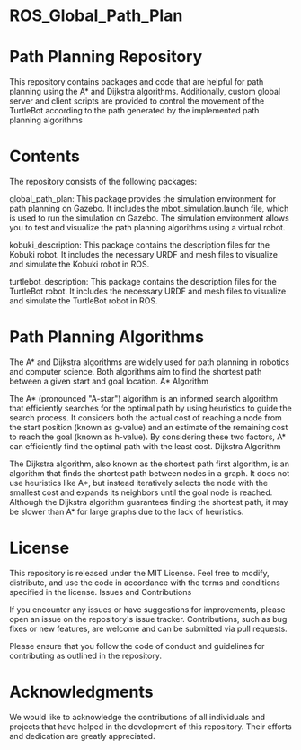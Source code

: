 # ROS_Global_Path_Plan

# Path Planning Repository
This repository contains packages and code that are helpful for path planning using the A* and Dijkstra algorithms. Additionally, custom global server and client scripts are provided to control the movement of the TurtleBot according to the path generated by the implemented path planning algorithms

# Contents

The repository consists of the following packages:

global_path_plan: This package provides the simulation environment for path planning on Gazebo. It includes the mbot_simulation.launch file, which is used to run the simulation on Gazebo. The simulation environment allows you to test and visualize the path planning algorithms using a virtual robot.

kobuki_description: This package contains the description files for the Kobuki robot. It includes the necessary URDF and mesh files to visualize and simulate the Kobuki robot in ROS.

turtlebot_description: This package contains the description files for the TurtleBot robot. It includes the necessary URDF and mesh files to visualize and simulate the TurtleBot robot in ROS.

# Path Planning Algorithms

The A* and Dijkstra algorithms are widely used for path planning in robotics and computer science. Both algorithms aim to find the shortest path between a given start and goal location.
A* Algorithm

The A* (pronounced "A-star") algorithm is an informed search algorithm that efficiently searches for the optimal path by using heuristics to guide the search process. It considers both the actual cost of reaching a node from the start position (known as g-value) and an estimate of the remaining cost to reach the goal (known as h-value). By considering these two factors, A* can efficiently find the optimal path with the least cost.
Dijkstra Algorithm

The Dijkstra algorithm, also known as the shortest path first algorithm, is an algorithm that finds the shortest path between nodes in a graph. It does not use heuristics like A*, but instead iteratively selects the node with the smallest cost and expands its neighbors until the goal node is reached. Although the Dijkstra algorithm guarantees finding the shortest path, it may be slower than A* for large graphs due to the lack of heuristics.

# License

This repository is released under the MIT License. Feel free to modify, distribute, and use the code in accordance with the terms and conditions specified in the license.
Issues and Contributions

If you encounter any issues or have suggestions for improvements, please open an issue on the repository's issue tracker. Contributions, such as bug fixes or new features, are welcome and can be submitted via pull requests.

Please ensure that you follow the code of conduct and guidelines for contributing as outlined in the repository.

# Acknowledgments

We would like to acknowledge the contributions of all individuals and projects that have helped in the development of this repository. Their efforts and dedication are greatly appreciated.
